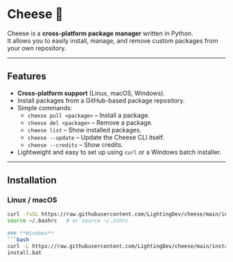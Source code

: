 # Cheese 🧀

Cheese is a **cross-platform package manager** written in Python.  
It allows you to easily install, manage, and remove custom packages from your own repository.

---

## **Features**
- **Cross-platform support** (Linux, macOS, Windows).
- Install packages from a GitHub-based package repository.
- Simple commands:
  - `cheese pull <package>` – Install a package.
  - `cheese del <package>` – Remove a package.
  - `cheese list` – Show installed packages.
  - `cheese --update` – Update the Cheese CLI itself.
  - `cheese --credits` – Show credits.
- Lightweight and easy to set up using `curl` or a Windows batch installer.

---

## **Installation**

### **Linux / macOS**
```bash
curl -fsSL https://raw.githubusercontent.com/LightingDev/cheese/main/install.sh | bash
source ~/.bashrc   # or source ~/.zshrc

### **Windows**
```bash
curl -L https://raw.githubusercontent.com/LightingDev/cheese/main/install.bat -o install.bat
install.bat

